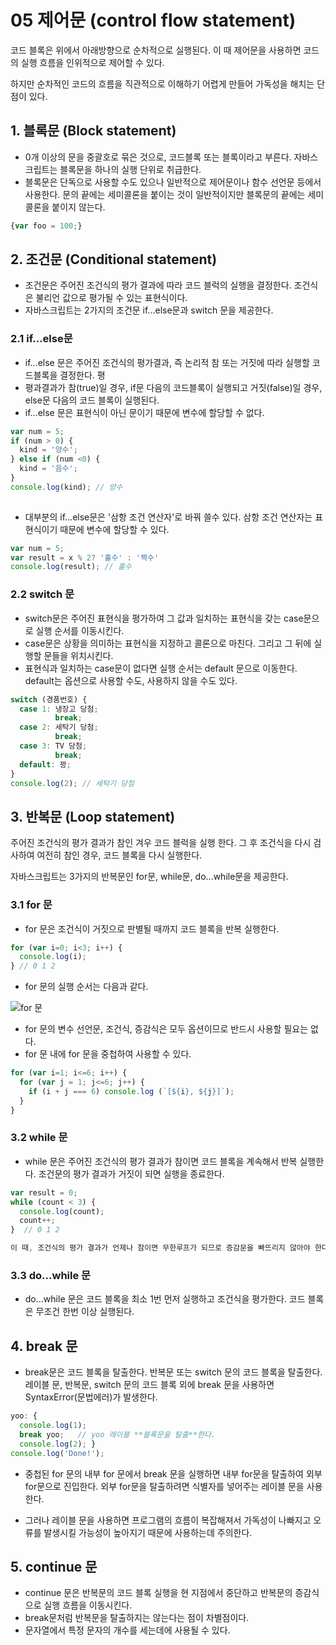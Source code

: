 # 05 제어문 (control flow statement)

코드 블록은 위에서 아래방향으로 순차적으로 실행된다. 이 때 제어문을 사용하면 코드의 실행 흐름을 인위적으로 제어할 수 있다.

하지만 순차적인 코드의 흐름을 직관적으로 이해하기 어렵게 만들어 가독성을 해치는 단점이 있다.



## 1. 블록문 (Block statement)

- 0개 이상의 문을 중괄호로 묶은 것으로, 코드블록 또는 블록이라고 부른다. 자바스크립트는 블록문을 하나의 실행 단위로 취급한다.
- 블록문은 단독으로 사용할 수도 있으나 일반적으로 제어문이나 함수 선언문 등에서 사용한다. 문의 끝에는 세미콜론을 붙이는 것이 일반적이지만 블록문의 끝에는 세미콜론을 붙이지 않는다.

```jsx
{var foo = 100;}
```



## 2. 조건문 (Conditional statement)

- 조건문은 주어진 조건식의 평가 결과에 따라 코드 블럭의 실행을 결정한다. 조건식은 불리언 값으로 평가될 수 있는 표현식이다.
- 자바스크립트는 2가지의 조건문 if...else문과 switch 문을 제공한다.



### 2.1  if...else문

- if...else 문은 주어진 조건식의 평가결과, 즉 논리적 참 또는 거짓에 따라 실행할 코드블록을 결정한다. 평
- 평과결과가 참(true)일 경우, if문 다음의 코드블록이 실행되고 거짓(false)일 경우, else문 다음의 코드 블록이 실행된다.
- if...else 문은 표현식이 아닌 문이기 때문에 변수에 할당할 수 없다.

```jsx
var num = 5;
if (num > 0) {
  kind = '양수';
} else if (num <0) {
  kind = '음수';
}
console.log(kind); // 양수
 
```

- 대부분의 if...else문은 '삼항 조건 연산자'로 바꿔 쓸수 있다. 삼항 조건 연산자는 표현식이기 때문에 변수에 할당할 수 있다.

```jsx
var num = 5;
var result = x % 2? '홀수' : '짝수'
console.log(result); // 홀수
```



### 2.2 switch 문

- switch문은 주어진 표현식을 평가하여 그 값과 일치하는 표현식을 갖는 case문으로 실행 순서를 이동시킨다.
- case문은 상황을 의미하는 표현식을 지정하고 콜론으로 마친다. 그리고 그 뒤에 실행할 문들을 위치시킨다.
- 표현식과 일치하는 case문이 없다면 실행 순서는 default 문으로 이동한다. default는 옵션으로 사용할 수도, 사용하지 않을 수도 있다.

```jsx
switch (경품번호) {
  case 1: 냉장고 당첨;
          break;
  case 2: 세탁기 당첨;
          break;
  case 3: TV 당첨;
          break;
  default: 꽝;
}
console.log(2); // 세탁기 당첨
```





## 3. 반복문 (Loop statement)

주어진 조건식의 평가 결과가 참인 겨우 코드 블럭을 실행 한다. 그 후 조건식을 다시 검사하여 여전히 참인 경우, 코드 블록을 다시 실행한다.

자바스크립트는 3가지의 반복문인 for문, while문, do...while문을 제공한다.

### 3.1 for 문

- for 문은 조건식이 거짓으로 판별될 때까지 코드 블록을 반복 실행한다.

```jsx
for (var i=0; i<3; i++) {
  console.log(i);
} // 0 1 2
```

- for 문의 실행 순서는 다음과 같다.

![for 문](https://user-images.githubusercontent.com/68039555/91533680-43f26700-e94b-11ea-8982-18d34e37bdc8.png)

- for 문의 변수 선언문, 조건식, 증감식은 모두 옵션이므로 반드시 사용할 필요는 없다.
- for 문 내에 for 문을 중첩하여 사용할 수 있다.

```jsx
for (var i=1; i<=6; i++) {
  for (var j = 1; j<=6; j++) {
    if (i + j === 6) console.log (`[${i}, ${j}]`);
  }
}
```



### 3.2 while 문

- while 문은 주어진 조건식의 평가 결과가 참이면 코드 블록을 계속해서 반복 실행한다. 조건문의 평가 결과가 거짓이 되면 실행을 종료한다.

```jsx
var result = 0;
while (count < 3) {
  console.log(count);
  count++; 
}  // 0 1 2 

이 때, 조건식의 평가 결과가 언제나 참이면 무한루프가 되므로 증감문을 빠뜨리지 않아야 한다.
```



### 3.3 do...while 문

- do...while 문은 코드 블록을  최소 1번 먼저 실행하고 조건식을 평가한다. 코드 블록은 무조건 한번 이상 실행된다.

  

## 4. break 문

- break문은 코드 블록을 탈출한다. 반복문 또는 switch 문의 코드 블록을 탈출한다. 레이블 문, 반복문, switch 문의 코드 블록 외에 break 문을 사용하면 SyntaxError(문법에러)가 발생한다.

```jsx
yoo: {
  console.log(1);
  break yoo;   // yoo 레이블 **블록문을 탈출**한다.
  console.log(2); }
console.log('Done!');
```

- 중첩된 for 문의 내부 for 문에서 break 문을 실행하면 내부 for문을 탈출하여 외부 for문으로 진입한다.  외부 for문을 탈출하려면 식별자를 넣어주는 레이블 문을 사용한다.

- 그러나 레이블 문을 사용하면 프로그램의 흐름이 복잡해져서 가독성이 나빠지고 오류를 발생시킬 가능성이 높아지기 때문에 사용하는데 주의한다.

  

## 5. continue 문

- continue 문은 반복문의 코드 블록 실행을 현 지점에서 중단하고 반복문의 증감식으로 실행 흐름을 이동시킨다.
- break문처럼 반복문을 탈출하지는 않는다는 점이 차별점이다.
- 문자열에서 특정 문자의 개수를 세는데에 사용될 수 있다.